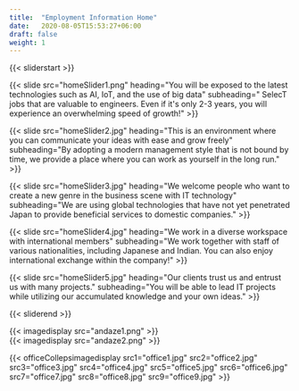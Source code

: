 ```yaml
---
title:  "Employment Information Home"
date:   2020-08-05T15:53:27+06:00
draft: false
weight: 1
---
```

{{< sliderstart >}}

{{< slide src="homeSlider1.png" heading="You will be exposed to the latest technologies such as AI, IoT, and the use of big data" subheading=" SelecT jobs that are valuable to engineers. Even if it's only 2-3 years, you will experience an overwhelming speed of growth!" >}}

{{< slide src="homeSlider2.jpg" heading="This is an environment where you can communicate your ideas with ease and grow freely" subheading="By adopting a modern management style that is not bound by time, we provide a place where you can work as yourself in the long run." >}}

{{< slide src="homeSlider3.jpg" heading="We welcome people who want to create a new genre in the business scene with IT technology" subheading="We are using global technologies that have not yet penetrated Japan to provide beneficial services to domestic companies." >}}

{{< slide src="homeSlider4.jpg" heading="We work in a diverse workspace with international members" subheading="We work together with staff of various nationalities, including Japanese and Indian. You can also enjoy international exchange within the company!" >}}

{{< slide src="homeSlider5.jpg" heading="Our clients trust us and entrust us with many projects." subheading="You will be able to lead IT projects while utilizing our accumulated knowledge and your own ideas." >}}

{{< sliderend >}}

<section class="image-section">
    <div class="container">
        <div class="andaze-img-con">
            <div class="img-left">
                {{< imagedisplay  src="andaze1.png"  >}}
            </div>
            <div class="img-right">
                {{< imagedisplay  src="andaze2.png"  >}}
            </div>
        </div>
    </div>
</section>

{{< officeCollepsimagedisplay src1="office1.jpg" src2="office2.jpg" src3="office3.jpg" src4="office4.jpg" src5="office5.jpg" src6="office6.jpg" src7="office7.jpg" src8="office8.jpg" src9="office9.jpg"  >}}